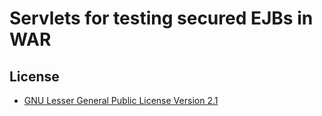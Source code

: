 # Servlets for testing secured EJBs in WAR


## License

* [GNU Lesser General Public License Version 2.1](http://www.gnu.org/licenses/lgpl-2.1-standalone.html)
